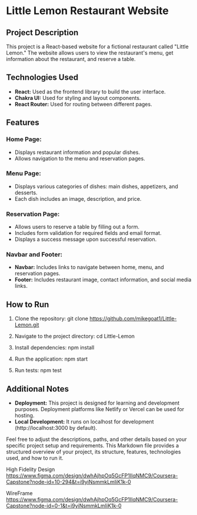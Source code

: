 # Little Lemon Restaurant Website

## Project Description

This project is a React-based website for a fictional restaurant called "Little Lemon." The website allows users to view the restaurant's menu, get information about the restaurant, and reserve a table.

## Technologies Used

- **React:** Used as the frontend library to build the user interface.
- **Chakra UI:** Used for styling and layout components.
- **React Router:** Used for routing between different pages.

## Features

### Home Page:
- Displays restaurant information and popular dishes.
- Allows navigation to the menu and reservation pages.

### Menu Page:
- Displays various categories of dishes: main dishes, appetizers, and desserts.
- Each dish includes an image, description, and price.

### Reservation Page:
- Allows users to reserve a table by filling out a form.
- Includes form validation for required fields and email format.
- Displays a success message upon successful reservation.

### Navbar and Footer:
- **Navbar:** Includes links to navigate between home, menu, and reservation pages.
- **Footer:** Includes restaurant image, contact information, and social media links.

## How to Run

1. Clone the repository:
git clone https://github.com/mikegoat1/Little-Lemon.git

2. Navigate to the project directory:
cd Little-Lemon

3. Install dependencies:
npm install

4. Run the application:
npm start

5. Run tests:
npm test

## Additional Notes

- **Deployment:** This project is designed for learning and development purposes. Deployment platforms like Netlify or Vercel can be used for hosting.
- **Local Development:** It runs on localhost for development (http://localhost:3000 by default).

Feel free to adjust the descriptions, paths, and other details based on your specific project setup and requirements. This Markdown file provides a structured overview of your project, its structure, features, technologies used, and how to run it.

High Fidelity Design 
https://www.figma.com/design/dwhAjhpOq5GcFP1IIqNMC9/Coursera-Capstone?node-id=10-294&t=i9yiNsmmkLmIiK1k-0

WireFrame
https://www.figma.com/design/dwhAjhpOq5GcFP1IIqNMC9/Coursera-Capstone?node-id=0-1&t=i9yiNsmmkLmIiK1k-0